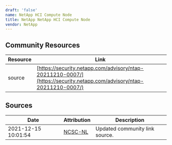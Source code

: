 ```yaml
---
draft: 'false'
name: NetApp HCI Compute Node
title: NetApp NetApp HCI Compute Node
vendor: NetApp
---
```



## Community Resources
| Resource | Link |
| --- | --- |
| source | [https://security.netapp.com/advisory/ntap-20211210-0007/](https://security.netapp.com/advisory/ntap-20211210-0007/) |


## Sources
| Date | Attribution | Description |
| --- | --- | --- |
| 2021-12-15 10:01:54 | [NCSC-NL](https://github.com/NCSC-NL/log4shell/blob/main/software/README.md) | Updated community link source.  |
